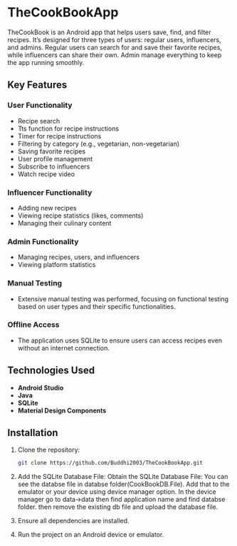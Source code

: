 # TheCookBookApp
TheCookBook is an Android app that helps users save, find, and filter recipes. It’s designed for three types of users: regular users, influencers, and admins. Regular users can search for and save their favorite recipes, while influencers can share their own. Admin manage everything to keep the app running smoothly.

## Key Features
### User Functionality
- Recipe search
- Tts function for recipe instructions
- Timer for recipe instructions
- Filtering by category (e.g., vegetarian, non-vegetarian)
- Saving favorite recipes
- User profile management
- Subscribe to influencers
- Watch recipe video

### Influencer Functionality
- Adding new recipes
- Viewing recipe statistics (likes, comments)
- Managing their culinary content

### Admin Functionality
- Managing recipes, users, and influencers
- Viewing platform statistics

### Manual Testing
- Extensive manual testing was performed, focusing on functional testing based on user types and their specific functionalities.

### Offline Access
- The application uses SQLite to ensure users can access recipes even without an internet connection.

## Technologies Used
- **Android Studio**
- **Java**
- **SQLite**
- **Material Design Components**

## Installation
1. Clone the repository:
   ```bash
   git clone https://github.com/Buddhi2003/TheCookBookApp.git
2. Add the SQLite Database File:
    Obtain the SQLite Database File: You can see the databse file in databse folder(CookBookDB.File).
    Add that to the emulator or your device using device manager option. In the device manager go to data->data
    then find application name and find databse folder. then remove the existing db file and upload the database file.

3. Ensure all dependencies are installed.

4. Run the project on an Android device or emulator.
